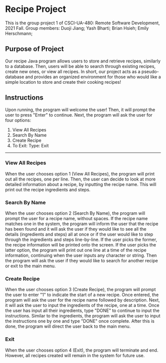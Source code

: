 # Recipe Project
This is the group project 1 of CSCI-UA-480: Remote Software Development, 2021 Fall.
Group members:
Duoji Jiang;
Yash Bharti;
Brian Hsieh;
Emily Herschmann;

## Purpose of Project

Our recipe Java program allows users to store and retrieve recipes, similarly to a database. Then, users will be able to search through existing recipes, create new ones, or view all recipes. In short, our project acts as a pseudo-database and provides an organized environment for those who would like a simple location to store and create their cooking recipes!

## Instructions

Upon running, the program will welcome the user! Then, it will prompt the user to press "Enter" to continue.
Next, the program will ask the user for four options: 
 1. View All Recipes
 2. Search By Name
 3. Create Recipe
 4. To Exit: Type: Exit

----------------------------------------------------------------

### View All Recipes

When the user chooses option 1 (View All Recipes), the program will print out all the recipes, one per line. 
Then, the user can decide to look at more detailed information about a recipe, by inputting the recipe name. This will print out the recipe ingredients and steps.

### Search By Name

When the user chooses option 2 (Search By Name), the program will prompt the user for a recipe name, without spaces. If the recipe name matches one in the system, the program will inform the user that the recipe has been found and it will ask the user if they would like to see all the details (ingredients and steps) all at once or if the user would like to step through the ingredients and steps line-by-line. If the user picks the former,  the recipe information will be printed onto the screen. If the user picks the latter option, the program will print out one line at a time of the recipe information, continuing when the user inputs any character or string. Then the program will ask the user if they would like to search for another recipe or exit to the main menu.

### Create Recipe

When the user chooses option 3 (Create Recipe), the program will prompt the user to enter "1" to indicate the start of a new recipe. Once entered, the program will ask the user for the recipe name followed by description. Next, it will ask the user to input the ingredients of the recipe, one at a time. Once the user has input all their ingredients, type "DONE" to continue to input the instructions. Similar to the ingredients, the program will ask the user to input the instructions one by one and type "DONE" once complete. After this is done, the program will direct the user back to the main menu. 

### Exit

When the user chooses option 4 (Exit), the program will terminate and end. However, all recipes created will remain in the system for future use. 

